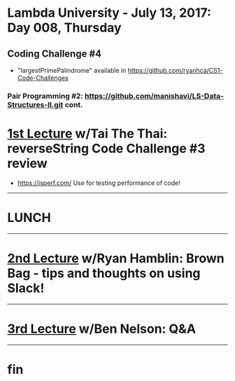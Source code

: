# Lambda University - July 13, 2017: Day 008, Thursday
## Coding Challenge #4
- "largestPrimePalindrome" available in https://github.com/ryanhca/CS1-Code-Challenges
### Pair Programming #2: https://github.com/manishavi/LS-Data-Structures-II.git cont.

# [1st Lecture](https://youtu.be/JWNE9lsFcYg) w/Tai The Thai: reverseString Code Challenge #3 review
- https://jsperf.com/ Use for testing performance of code!

***
# LUNCH
***

# [2nd Lecture](https://youtu.be/pCdtDj4NGpA) w/Ryan Hamblin: Brown Bag - tips and thoughts on using Slack!

***

# [3rd Lecture](URL) w/Ben Nelson: Q&A

***

# fin
